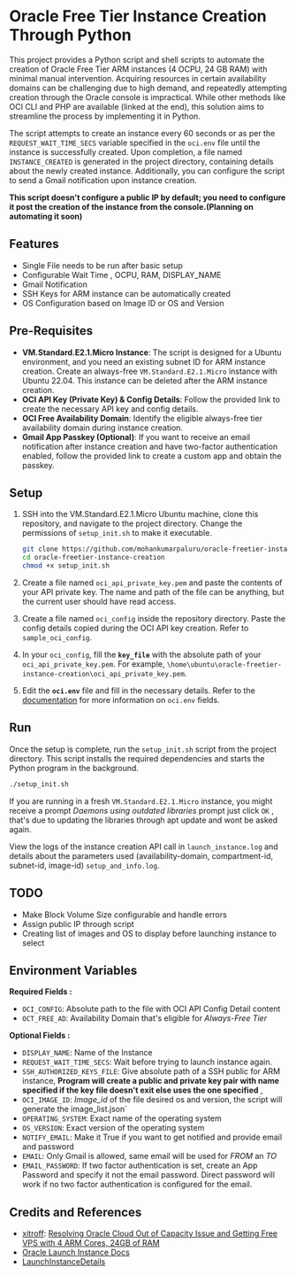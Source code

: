 
# Oracle Free Tier Instance Creation Through Python

This project provides a Python script and shell scripts to automate the creation of Oracle Free Tier ARM instances (4 OCPU, 24 GB RAM) with minimal manual intervention. Acquiring resources in certain availability domains can be challenging due to high demand, and repeatedly attempting creation through the Oracle console is impractical. While other methods like OCI CLI and PHP are available (linked at the end), this solution aims to streamline the process by implementing it in Python.

The script attempts to create an instance every 60 seconds or as per the `REQUEST_WAIT_TIME_SECS` variable specified in the `oci.env` file until the instance is successfully created. Upon completion, a file named `INSTANCE_CREATED` is generated in the project directory, containing details about the newly created instance. Additionally, you can configure the script to send a Gmail notification upon instance creation.

**This script doesn't configure a public IP by default; you need to configure it post the creation of the instance from the console.(Planning on automating it soon)**

## Features
- Single File needs to be run after basic setup
- Configurable Wait Time , OCPU, RAM, DISPLAY_NAME
- Gmail Notification
- SSH Keys for ARM instance can be automatically created
- OS Configuration based on Image ID or OS and Version	

## Pre-Requisites
- **VM.Standard.E2.1.Micro Instance**: The script is designed for a Ubuntu environment, and you need an existing subnet ID for ARM instance creation. Create an always-free `VM.Standard.E2.1.Micro` instance with Ubuntu 22.04. This instance can be deleted after the ARM instance creation.
- **OCI API Key (Private Key) & Config Details**: Follow the provided link to create the necessary API key and config details.
- **OCI Free Availability Domain**: Identify the eligible always-free tier availability domain during instance creation.
- **Gmail App Passkey (Optional)**: If you want to receive an email notification after instance creation and have two-factor authentication enabled, follow the provided link to create a custom app and obtain the passkey.

## Setup

1. SSH into the VM.Standard.E2.1.Micro Ubuntu machine, clone this repository, and navigate to the project directory. Change the permissions of `setup_init.sh` to make it executable.
    ```bash
    git clone https://github.com/mohankumarpaluru/oracle-freetier-instance-creation.git
    cd oracle-freetier-instance-creation
    chmod +x setup_init.sh
    ```

2. Create a file named `oci_api_private_key.pem` and paste the contents of your API private key. The name and path of the file can be anything, but the current user should have read access.

3. Create a file named `oci_config` inside the repository directory. Paste the config details copied during the OCI API key creation. Refer to `sample_oci_config`.

4. In your `oci_config`, fill the **`key_file`** with the absolute path of your `oci_api_private_key.pem`. For example, `\home\ubuntu\oracle-freetier-instance-creation\oci_api_private_key.pem`.

5. Edit the **`oci.env`** file and fill in the necessary details. Refer to the [documentation](https://github.com/mohankumarpaluru/oracle-freetier-instance-creation#environment-variables) for more information on `oci.env` fields.

## Run

Once the setup is complete, run the `setup_init.sh` script from the project directory. This script installs the required dependencies and starts the Python program in the background.
```bash
./setup_init.sh
```
If you are running in a fresh `VM.Standard.E2.1.Micro`  instance, you might receive a prompt *Daemons using outdated libraries* prompt just click `OK` , that's due to updating the libraries through apt update and wont be asked again. 

View the logs of the instance creation API call in `launch_instance.log` and details about the parameters used (availability-domain, compartment-id, subnet-id, image-id) `setup_and_info.log`.



## TODO
- Make Block Volume Size configurable and handle errors
- Assign public IP through script 
- Creating list of images and OS to display before launching instance to select


## Environment Variables
**Required Fields :**
	
- `OCI_CONFIG`:  Absolute path to the file with OCI API Config Detail content 
- `OCT_FREE_AD`: Availability Domain that's eligible for *Always-Free Tier*

**Optional Fields :**
- `DISPLAY_NAME`: Name of the Instance 
- `REQUEST_WAIT_TIME_SECS`: Wait before trying to launch instance again.  
- `SSH_AUTHORIZED_KEYS_FILE`: Give absolute path of a SSH public for ARM instance, **Program will create a public and private key pair with name specified if the key file doesn't exit else uses the one specified** ,  
- `OCI_IMAGE_ID`: *Image_id* of the file desired os and version, the script will generate the image_list.json` 
- `OPERATING_SYSTEM`: Exact name of the operating system 
- `OS_VERSION`: Exact version of the operating system 
- `NOTIFY_EMAIL`: Make it True if you want to get notified and provide email and password
- `EMAIL`: Only Gmail is allowed, same email will be used for *FROM* an *TO*
- `EMAIL_PASSWORD`: If two factor authentication is set, create an App Password and specify it not the email password. Direct password will work if no two factor authentication is configured for the email.


## Credits and References
- [xitroff](https://www.reddit.com/user/xitroff/): [Resolving Oracle Cloud Out of Capacity Issue and Getting Free VPS with 4 ARM Cores, 24GB of RAM](https://hitrov.medium.com/resolving-oracle-cloud-out-of-capacity-issue-and-getting-free-vps-with-4-arm-cores-24gb-of-a3d7e6a027a8)
- [Oracle Launch Instance Docs](https://docs.oracle.com/en-us/iaas/api/#/en/iaas/20160918/Instance/LaunchInstance)
- [LaunchInstanceDetails](https://docs.oracle.com/en-us/iaas/api/#/en/iaas/20160918/datatypes/LaunchInstanceDetails)
